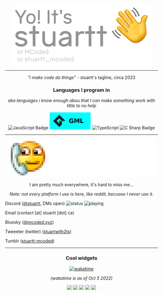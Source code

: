 <div align="center">
<a href="https://mcoded.xyz/"><img src="./assets/gitHello.png" alt="Yo! It's stuartt (or MCoded, or stuartt_mcoded)"></a>

---


*"i make code do things"* - stuartt's tagline, circa 2023
  


### Languages I program in
  
*aka languages i know enough abou that I can make something work with little to no help*

![JavaScript Badge](https://img.shields.io/badge/JavaScript-F7DF1E?logo=javascript&logoColor=000&style=for-the-badge)
![GML Badge](./assets/GML.svg)
![TypeScript](https://img.shields.io/badge/typescript-%23007ACC.svg?style=for-the-badge&logo=typescript&logoColor=white)
![C Sharp Badge](https://img.shields.io/badge/C%20Sharp-239120?logo=csharp&logoColor=fff&style=for-the-badge)


---

<img src="./assets/contact.png" alt="Contact me!">

I am pretty much everywhere, it's hard to miss me...

<i>Note: not every platform I use is here, like reddit, becuase I never use it.</i>

</div>

Discord ([@stuartt](https://discord.com/users/284804878604435476), DMs open) ![status](https://api.statusbadges.me/badge/status/284804878604435476?simple=true) ![playing](https://api.statusbadges.me/badge/playing/284804878604435476)

Email (contact [at] stuartt [dot] ca)

Bluesky ([@mcoded.xyz](https://bsky.app/profile/stuartt.ca))

Tweeeter (twitter) ([stuartwith2ts](https://twitter.com/stuartwith2ts))

Tumblr ([stuartt-mcoded](https://stuartt-mcoded.tumblr.com/))

<div align="center">

---

### Cool widgets
  
[![wakatime](https://wakatime.com/badge/user/d262f742-f024-4cd6-bd3b-05145a89e4b0.svg)](https://wakatime.com/@d262f742-f024-4cd6-bd3b-05145a89e4b0)

*(wakatime is as of Oct 5 2022)*
  
![](https://github-profile-summary-cards.vercel.app/api/cards/profile-details?username=RealMCoded&theme=github_dark)
![](https://github-profile-summary-cards.vercel.app/api/cards/repos-per-language?username=RealMCoded&theme=github_dark) ![](https://github-profile-summary-cards.vercel.app/api/cards/most-commit-language?username=RealMCoded&theme=github_dark)
![](https://github-profile-summary-cards.vercel.app/api/cards/stats?username=RealMCoded&theme=github_dark) ![](https://github-profile-summary-cards.vercel.app/api/cards/productive-time?username=RealMCoded&theme=github_dark)
</div>
